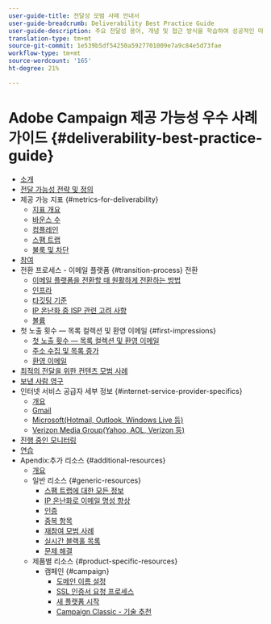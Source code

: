 ```yaml
---
user-guide-title: 전달성 모범 사례 안내서
user-guide-breadcrumb: Deliverability Best Practice Guide
user-guide-description: 주요 전달성 용어, 개념 및 접근 방식을 학습하여 성공적인 마케팅 프로그램을 위한 역량을 확보하십시오.
translation-type: tm+mt
source-git-commit: 1e539b5df54250a5927701009e7a9c84e5d73fae
workflow-type: tm+mt
source-wordcount: '165'
ht-degree: 21%

---
```



# Adobe Campaign 제공 가능성 우수 사례 가이드 {#deliverability-best-practice-guide}

+ [소개](/help/introduction.md)
+ [전달 가능성 전략 및 정의](/help/deliverability-strategy-and-definition.md)
+ 제공 가능 지표 {#metrics-for-deliverability}
   + [지표 개요](/help/metrics/metrics-overview.md)
   + [바운스 수](/help/metrics/bounces.md)
   + [컴플레인](/help/metrics/complaints.md)
   + [스팸 트랩](/help/metrics/spam-traps.md)
   + [불룩 및 차단](/help/metrics/bulking-and-blocking.md)
+ [참여](/help/engagement.md)
+ 전환 프로세스 - 이메일 플랫폼 {#transition-process} 전환
   + [이메일 플랫폼을 전환할 때 원활하게 전환하는 방법](/help/transition-process/switching-email-platforms.md)
   + [인프라](/help/transition-process/infrastructure.md)
   + [타깃팅 기준](/help/transition-process/targeting-criteria.md)
   + [IP 온난화 중 ISP 관련 고려 사항](/help/transition-process/isp-specific-considerations-during-ip-warming.md)
   + [볼륨](/help/transition-process/volume.md)
+ 첫 노출 횟수 — 목록 컬렉션 및 환영 이메일 {#first-impressions}
   + [첫 노출 횟수 — 목록 컬렉션 및 환영 이메일](/help/first-impressions/introduction.md)
   + [주소 수집 및 목록 증가](/help/first-impressions/address-collection-and-list-growth.md)
   + [환영 이메일](/help/first-impressions/welcome-emails.md)
+ [최적의 전달을 위한 컨텐츠 모범 사례](/help/content-best-practices-for-optimal-delivery.md)
+ [보낸 사람 영구](/help/sender-permanence.md)
+ 인터넷 서비스 공급자 세부 정보 {#internet-service-provider-specifics}
   + [개요](/help/internet-service-provider-specifics/overview.md)
   + [Gmail](/help/internet-service-provider-specifics/gmail.md)
   + [Microsoft(Hotmail, Outlook, Windows Live 등)](/help/internet-service-provider-specifics/microsoft.md)
   + [Verizon Media Group(Yahoo, AOL, Verizon 등)](/help/internet-service-provider-specifics/verizon-media-group.md)
+ [진행 중인 모니터링](/help/ongoing-monitoring.md)
+ [연습](/help/putting-it-in-practice.md)
+ Apendix:추가 리소스 {#additional-resources}
   + [개요](/help/additional-resources/general-resources.md)
   + 일반 리소스 {#generic-resources}
      + [스팸 트랩에 대한 모든 정보](/help/additional-resources/all-about-spam-traps.md)
      + [IP 온난화로 이메일 명성 향상](/help/additional-resources/increase-reputation-with-ip-warming.md)
      + [인증](/help/additional-resources/authentication.md)
      + [중복 항목](/help/additional-resources/duplicates.md)
      + [재참여 모범 사례](/help/additional-resources/re-engagement.md)
      + [실시간 블랙홀 목록](/help/additional-resources/blocklist-databases.md)
      + [문제 해결](/help/additional-resources/troubleshooting.md)
   + 제품별 리소스 {#product-specific-resources}
      + 캠페인 {#campaign}
         + [도메인 이름 설정](/help/additional-resources/ac-domain-name-setup.md)
         + [SSL 인증서 요청 프로세스](/help/additional-resources/ac-ssl-certificate-request.md)
         + [새 플랫폼 시작](/help/additional-resources/ac-starting-new-platform.md)
         + [Campaign Classic - 기술 추천](/help/additional-resources/acc-technical-recommendations.md)
